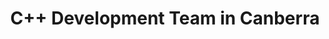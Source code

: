 ---
title: C++ Development Team in Canberra
permalink: /landings/locations/canberra/developer/c--
technology: C++
location: Canberra
---